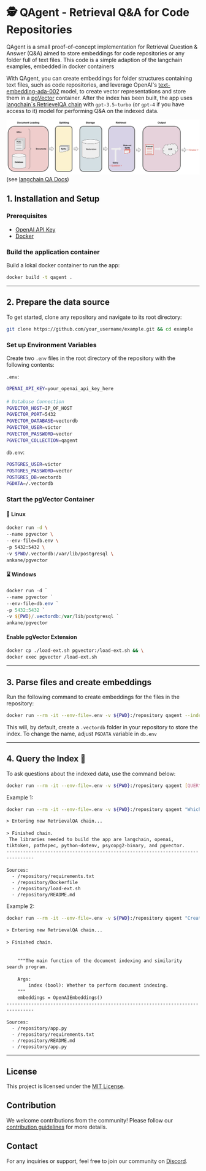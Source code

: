 # 🕵 QAgent - Retrieval Q&A for Code Repositories

QAgent is a small proof-of-concept implementation for Retrieval Question & Answer (Q&A) aimed to store embeddings for code repositories or any folder full of text files. This code is a simple adaption of the langchain examples, embedded in docker containers

With QAgent, you can create embeddings for folder structures containing text files, such as code repositories, and leverage OpenAI's [text-embedding-ada-002](https://platform.openai.com/docs/guides/embeddings) model, to create vector representations and store them in a [pgVector](https://python.langchain.com/docs/integrations/vectorstores/pgvector) container. 
After the index has been built, the app uses [langchain´s RetrievelQA chain](https://python.langchain.com/docs/use_cases/question_answering/how_to/vector_db_qa) with `gpt-3.5-turbo` (or `gpt-4` if you have access to it) model for performing Q&A on the indexed data.


![Alt text](doc/qa_flow.jpeg)
(see [langchain QA Docs](https://python.langchain.com/docs/use_cases/question_answering/))

## 1. Installation and Setup

### Prerequisites

- [OpenAI API Key](https://platform.openai.com/account/api-keys)
- [Docker](https://docs.docker.com/get-docker/)


### Build the application container

Build a lokal docker container to run the app:

```sh
docker build -t qagent .
```

___

## 2. Prepare the data source

To get started, clone any repository and navigate to its root directory:

```sh
git clone https://github.com/your_username/example.git && cd example
```

### Set up Environment Variables

Create two `.env` files in the root directory of the repository with the following contents:

`.env`:
```sh
OPENAI_API_KEY=your_openai_api_key_here

# Database Connection
PGVECTOR_HOST=IP_OF_HOST
PGVECTOR_PORT=5432
PGVECTOR_DATABASE=vectordb
PGVECTOR_USER=victor
PGVECTOR_PASSWORD=vector
PGVECTOR_COLLECTION=qagent
```

`db.env`:
```sh
POSTGRES_USER=victor
POSTGRES_PASSWORD=vector
POSTGRES_DB=vectordb
PGDATA=/.vectordb
```

### Start the pgVector Container

#### 🐧 Linux 
```sh
docker run -d \
--name pgvector \
--env-file=db.env \
-p 5432:5432 \
-v $PWD/.vectordb:/var/lib/postgresql \
ankane/pgvector
```

#### ⌛ Windows 
```powershell
docker run -d `
--name pgvector `
--env-file=db.env `
-p 5432:5432 `
-v ${PWD}/.vectordb:/var/lib/postgresql `
ankane/pgvector
```

#### Enable pgVector Extension

```sh
docker cp ./load-ext.sh pgvector:/load-ext.sh && \
docker exec pgvector /load-ext.sh
```
___

## 3. Parse files and create embeddings

Run the following command to create embeddings for the files in the repository:

```sh
docker run --rm -it --env-file=.env -v ${PWD}:/repository qagent --index
```

This will, by default, create a `.vectordb` folder in your repository to store the index. 
To change the name, adjust `PGDATA` variable in `db.env`

___

## 4. Query the Index 💬

To ask questions about the indexed data, use the command below:

```sh
docker run --rm -it --env-file=.env -v ${PWD}:/repository qagent [QUERY]
```

Example 1:

```sh
docker run --rm -it --env-file=.env -v ${PWD}:/repository qagent "Which libraries are needed to build the app?"
```
```
> Entering new RetrievalQA chain...

> Finished chain.
 The libraries needed to build the app are langchain, openai, tiktoken, pathspec, python-dotenv, psycopg2-binary, and pgvector.
--------------------------------------------------------------------------------

Sources:
  - /repository/requirements.txt
  - /repository/Dockerfile
  - /repository/load-ext.sh
  - /repository/README.md
```

Example 2:

```sh
docker run --rm -it --env-file=.env -v ${PWD}:/repository qagent "Create inline documentation for the main function"
```

```
> Entering new RetrievalQA chain...

> Finished chain.


    """The main function of the document indexing and similarity search program.

    Args:
        index (bool): Whether to perform document indexing.
    """
    embeddings = OpenAIEmbeddings()
--------------------------------------------------------------------------------

Sources:
  - /repository/app.py
  - /repository/requirements.txt
  - /repository/README.md
  - /repository/app.py
```

___

## License

This project is licensed under the [MIT License](LICENSE).

## Contribution

We welcome contributions from the community! Please follow our [contribution guidelines](link_to_contribution_guidelines) for more details.

## Contact

For any inquiries or support, feel free to join our community on [Discord](https://discord.com/channels/1055055966317588510/1055055966317588513).

